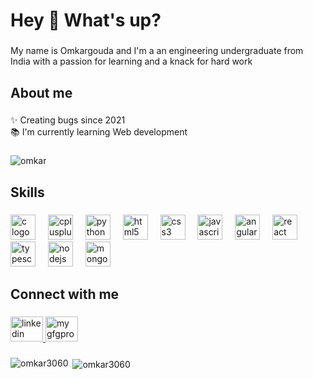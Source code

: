 <h1 align="left">Hey 👋 What's up?</h1>

###

<p align="left">My name is Omkargouda and I'm a an engineering undergraduate from India with a passion for learning and a knack for hard work</p>

###

<h2 align="left">About me</h2>

###

<p align="left">✨ Creating bugs since 2021<br>📚 I'm currently learning Web development</p>

###

<p align="left"> <img src="https://komarev.com/ghpvc/?username=omkar3060&label=Profile%20views&color=0e75b6&style=flat" alt="omkar" /> </p>

<h2 align="left">Skills</h2>

###

<div align="left">
  <img src="https://cdn.jsdelivr.net/gh/devicons/devicon/icons/c/c-original.svg" height="40" alt="c logo"  />
  <img width="12" />
  <img src="https://cdn.jsdelivr.net/gh/devicons/devicon/icons/cplusplus/cplusplus-original.svg" height="40" alt="cplusplus logo"  />
  <img width="12" />
  <img src="https://cdn.jsdelivr.net/gh/devicons/devicon/icons/python/python-original.svg" height="40" alt="python logo"  />
  <img width="12" />
  <img src="https://cdn.jsdelivr.net/gh/devicons/devicon/icons/html5/html5-original.svg" height="40" alt="html5 logo"  />
  <img width="12" />
  <img src="https://cdn.jsdelivr.net/gh/devicons/devicon/icons/css3/css3-original.svg" height="40" alt="css3 logo"  />
  <img width="12" />
  <img src="https://cdn.jsdelivr.net/gh/devicons/devicon/icons/javascript/javascript-original.svg" height="40" alt="javascript logo"  />
  <img width="12" />
  <img src="https://cdn.jsdelivr.net/gh/devicons/devicon/icons/angularjs/angularjs-original.svg" height="40" alt="angularjs logo"  />
  <img width="12" />
  <img src="https://cdn.jsdelivr.net/gh/devicons/devicon/icons/react/react-original.svg" height="40" alt="react logo"  />
  <img width="12" />
  <img src="https://cdn.jsdelivr.net/gh/devicons/devicon/icons/typescript/typescript-original.svg" height="40" alt="typescript logo"  />
  <img width="12" />
  <img src="https://cdn.jsdelivr.net/gh/devicons/devicon/icons/nodejs/nodejs-original.svg" height="40" alt="nodejs logo"  />
  <img width="12" />
  <img src="https://cdn.jsdelivr.net/gh/devicons/devicon/icons/mongodb/mongodb-original.svg" height="40" alt="mongodb logo"  />
</div>

###

<h2 align="left">Connect with me</h2>

###

<div align="left">
  <a href="https://www.linkedin.com/in/omkar-gouda-894606234/" target="_blank">
    <img src="https://raw.githubusercontent.com/maurodesouza/profile-readme-generator/master/src/assets/icons/social/linkedin/default.svg" width="52" height="40" alt="linkedin logo"  />
  </a>
  <a href="https://auth.geeksforgeeks.org/user/omkargouda306/?utm_source=geeksforgeeks&utm_medium=my_profile&utm_campaign=auth_user" target="_blank"><img src="https://raw.githubusercontent.com/rahuldkjain/github-profile-readme-generator/master/src/images/icons/Social/geeks-for-geeks.svg" alt="my gfgprofile" height="40" width="52" /></a>
</div>

###

<p><img align="left" src="https://github-readme-stats.vercel.app/api/top-langs?username=omkar3060&show_icons=true&locale=en&layout=compact" alt="omkar3060" /></p>

<p>&nbsp;<img align="center" src="https://github-readme-stats.vercel.app/api?username=omkar3060&show_icons=true&locale=en" alt="omkar3060" /></p>
